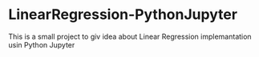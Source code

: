 # LinearRegression-PythonJupyter
 This is a small project to giv idea about Linear Regression implemantation usin Python Jupyter
